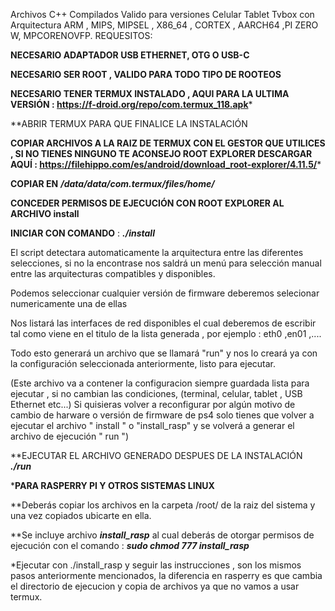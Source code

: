 Archivos C++ Compilados Valido para versiones Celular Tablet Tvbox con Arquitectura ARM , MIPS, MIPSEL , X86_64 , CORTEX , AARCH64 ,PI ZERO W, MPCORENOVFP.
REQUESITOS:

**NECESARIO ADAPTADOR USB ETHERNET, OTG O USB-C**

**NECESARIO SER ROOT , VALIDO PARA TODO TIPO DE ROOTEOS**


**NECESARIO TENER TERMUX INSTALADO , AQUI PARA LA ULTIMA VERSIÓN
: https://f-droid.org/repo/com.termux_118.apk***

**ABRIR TERMUX PARA QUE FINALICE LA INSTALACIÓN


**COPIAR ARCHIVOS A LA RAIZ DE TERMUX CON EL GESTOR QUE UTILICES ,
SI NO TIENES NINGUNO TE ACONSEJO ROOT EXPLORER 
DESCARGAR AQUÍ :
https://filehippo.com/es/android/download_root-explorer/4.11.5/***

**COPIAR EN** ***/data/data/com.termux/files/home/***


**CONCEDER PERMISOS DE EJECUCIÓN CON ROOT EXPLORER AL ARCHIVO install**


**INICIAR CON COMANDO** : ***./install***


El script detectara automaticamente la arquitectura entre las diferentes selecciones, si no la encontrase nos saldrá un menú para selección manual
entre las arquitecturas compatibles y disponibles.


Podemos seleccionar cualquier versión de firmware deberemos selecionar numericamente una de ellas 


Nos listará las interfaces de red disponibles el cual deberemos de escribir tal como viene
en el titulo de la lista generada , por ejemplo : eth0 ,en01 ,....


Todo esto generará un archivo que se llamará "run" y nos lo creará ya con la configuración seleccionada anteriormente, listo para ejecutar.

(Este archivo va a contener la configuracion siempre guardada lista para ejecutar , si no cambian las condiciones, (terminal, celular, tablet , USB Ethernet etc...)
Si quisieras volver a reconfigurar por algún motivo de cambio de harware o versión de firmware de ps4 solo tienes que volver a ejecutar el archivo " install " o "install_rasp" 
y se volverá a generar el archivo de ejecución " run ")


**EJECUTAR EL ARCHIVO GENERADO DESPUES DE LA INSTALACIÓN  ***./run***


*****PARA RASPERRY PI Y OTROS SISTEMAS LINUX****


**Deberás copiar los archivos en la carpeta /root/ de la raiz del sistema y una vez copiados ubicarte en ella.


**Se incluye archivo ***install_rasp*** al cual deberás de otorgar permisos de ejecución con el comando : ***sudo chmod 777 install_rasp*** 


*Ejecutar con ./install_rasp y seguir las instrucciones , son los mismos pasos anteriormente mencionados, la diferencia en rasperry es que cambia el directorio
de ejecucion y copia de archivos ya que no vamos a usar termux.



